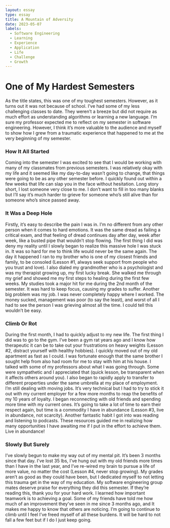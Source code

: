 ```yaml
---
layout: essay
type: essay
title: A Mountain of Adversity
date: 2023-05-07
labels:
  - Software Engineering
  - Learning
  - Experience
  - Application
  - Life
  - Challenge
  - Growth
---
```


# One of My Hardest Semesters

As the title states, this was one of my toughest semesters. However, as it turns out it was not because of school. I’ve had some of my less challenging classes to date. They weren’t a breeze but did not require as much effort as understanding algorithms or learning a new language. I’m sure my professor expected me to reflect on my semester in software engineering. However, I think it’s more valuable to the audience and myself to show how I grew from a traumatic experience that happened to me at the very beginning of my semester.

### How It All Started

Coming into the semester I was excited to see that I would be working with many of my classmates from previous semesters. I was relatively okay with my life and it seemed like my day-to-day wasn’t going to change, that things were going to be as any other semester before. I quickly found out within a few weeks that life can slap you in the face without hesitation. Long story short, I lost someone very close to me. I don’t want to fill in too many blanks but I’ll say it’s much harder to grieve for someone who’s still alive than for someone who’s since passed away.

### It Was a Deep Hole

Firstly, it’s easy to describe the pain I was in. I’m no different from any other person when it comes to hard emotions. It was the same dread as failing a critical exam, and that feeling of dread continues day after day, week after week, like a busted pipe that wouldn’t stop flowing. The first thing I did was deny my reality until I slowly began to realize this massive hole I was stuck in. It was so hard for me to think life would never be the same again. The day it happened I ran to my brother who is one of my closest friends and family, to be consoled (Lesson #1, always seek support from people who you trust and love). I also dialed my grandmother who is a psychologist and was my therapist growing up, my first lucky break. She walked me through my grief and showed me my first steps to healing during the first few weeks. My studies took a major hit for me during the 2nd month of the semester. It was hard to keep focus, causing my grades to suffer. Another big problem was my job. I was never completely happy where I worked. The money sucked, management was poor (to say the least), and worst of all I had to see the person I was grieving almost all the time. I could tell this wouldn’t be easy.

### Climb Or Rot

During the first month, I had to quickly adjust to my new life. The first thing I did was to go to the gym. I’ve been a gym rat years ago and I know how therapeutic it can be to take out your frustrations on heavy weights (Lesson #2, distract yourself with healthy hobbies). I quickly moved out of my old apartment as fast as I could. I was fortunate enough that the same brother I sought help from also had room for me to stay with him at his house. I talked with some of my professors about what I was going through. Some were sympathetic and I appreciated that (quick lesson, be transparent when it affects others around you). I also began to rapidly apply to transfer to different properties under the same umbrella at my place of employment. I’m still dealing with moving jobs. It’s very technical but I had to try to stick it out with my current employer for a few more months to reap the benefits of my 10 years of loyalty. I began reconnecting with old friends and spending more time with my current ones. It’s going to take a lot of time to earn their respect again, but time is a commodity I have in abundance (Lesson #3, live in abundance, not scarcity). Another fantastic habit I got into was reading and listening to podcasts. These resources guided me in realizing how many opportunities I have awaiting me if I put in the effort to achieve them. Live in abundance!

### Slowly But Surely

I’ve slowly begun to make my way out of my mental pit. It’s been 3 months since that day. I’ve lost 35 lbs, I’ve hung out with my old friends more times than I have in the last year, and I’ve re-wired my brain to pursue a life of more value, no matter the cost (Lesson #4, never stop growing). My grades aren’t as good as they could have been, but I dedicated myself to not letting this trauma get in the way of my education. My software engineering group mates deserve praise for everything they did this semester. If they’re reading this, thank you for your hard work. I learned how important teamwork is to achieving a goal. Some of my friends have told me how much of an improvement they’ve seen in me since 3 months ago, and It makes me happy to know that others are noticing. I’m going to continue to climb until I feel I’ve freed myself of all these burdens. It will be hard to not fall a few feet but if I do I just keep going.
